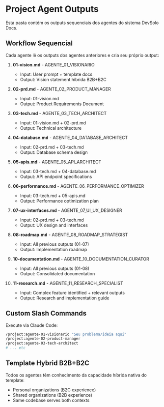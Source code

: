 # Project Agent Outputs

Esta pasta contém os outputs sequenciais dos agentes do sistema DevSolo Docs.

## **Workflow Sequencial**

Cada agente lê os outputs dos agentes anteriores e cria seu próprio output:

1. **01-vision.md** - AGENTE_01_VISIONARIO
   - Input: User prompt + template docs
   - Output: Vision statement híbrida B2B+B2C

2. **02-prd.md** - AGENTE_02_PRODUCT_MANAGER
   - Input: 01-vision.md
   - Output: Product Requirements Document

3. **03-tech.md** - AGENTE_03_TECH_ARCHITECT
   - Input: 01-vision.md + 02-prd.md
   - Output: Technical architecture

4. **04-database.md** - AGENTE_04_DATABASE_ARCHITECT
   - Input: 02-prd.md + 03-tech.md
   - Output: Database schema design

5. **05-apis.md** - AGENTE_05_API_ARCHITECT
   - Input: 03-tech.md + 04-database.md
   - Output: API endpoint specifications

6. **06-performance.md** - AGENTE_06_PERFORMANCE_OPTIMIZER
   - Input: 03-tech.md + 05-apis.md
   - Output: Performance optimization plan

7. **07-ux-interfaces.md** - AGENTE_07_UI_UX_DESIGNER
   - Input: 02-prd.md + 03-tech.md
   - Output: UX design and interfaces

8. **08-roadmap.md** - AGENTE_08_ROADMAP_STRATEGIST
   - Input: All previous outputs (01-07)
   - Output: Implementation roadmap

9. **10-documentation.md** - AGENTE_10_DOCUMENTATION_CURATOR
   - Input: All previous outputs (01-08)
   - Output: Consolidated documentation

10. **11-research.md** - AGENTE_11_RESEARCH_SPECIALIST
    - Input: Complex feature identified + relevant outputs
    - Output: Research and implementation guide

## **Custom Slash Commands**

Execute via Claude Code:

```bash
/project:agente-01-visionario "Seu problema/ideia aqui"
/project:agente-02-product-manager
/project:agente-03-tech-architect
# ... etc
```

## **Template Hybrid B2B+B2C**

Todos os agentes têm conhecimento da capacidade híbrida nativa do template:

- Personal organizations (B2C experience)
- Shared organizations (B2B experience)
- Same codebase serves both contexts
